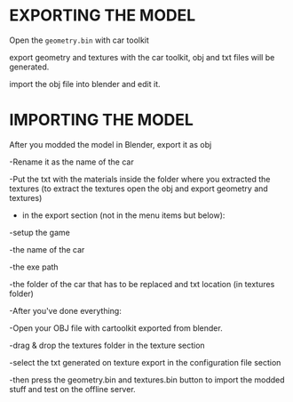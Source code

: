 # EXPORTING THE MODEL

Open the `geometry.bin` with car toolkit

export geometry and textures with the car toolkit, obj and txt files will be generated.

import the obj file into blender and edit it.

# IMPORTING THE MODEL

After you modded the model in Blender, export it as obj

-Rename it as the name of the car

-Put the txt with the materials inside the folder where you extracted the textures (to extract the textures open the obj and export geometry and textures)

- in the export section (not in the menu items but below):

-setup the game 

-the name of the car 

-the exe path 

-the folder of the car that has to be replaced and txt location (in textures folder)

-After you've done everything:

-Open your OBJ file with cartoolkit exported from blender.

-drag & drop the textures folder in the texture section

-select the txt generated on texture export in the configuration file section

-then press the geometry.bin and textures.bin button to import the modded stuff and test on the offline server.
